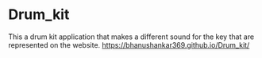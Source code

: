 # Drum_kit
This a drum kit application that makes a different sound for the key that are represented on the website.
https://bhanushankar369.github.io/Drum_kit/
